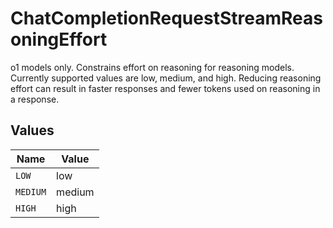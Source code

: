 # ChatCompletionRequestStreamReasoningEffort

o1 models only. Constrains effort on reasoning for reasoning models. Currently supported values are low, medium, and high. Reducing reasoning effort can result in faster responses and fewer tokens used on reasoning in a response.


## Values

| Name     | Value    |
| -------- | -------- |
| `LOW`    | low      |
| `MEDIUM` | medium   |
| `HIGH`   | high     |